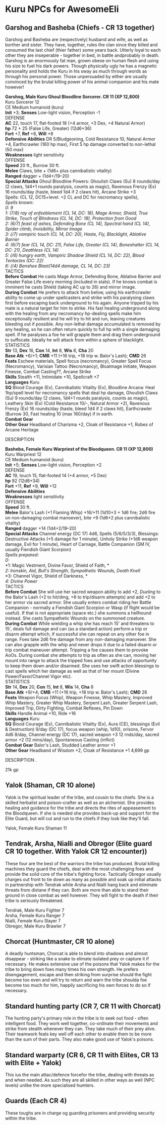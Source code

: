 # Kuru NPCs for AwesomeEli

## Garshog and Basheba (Chiefs - CR 13 together)

Garshog and Basheba are (respectively) husband and wife, as well as borther and sister. They have, together, rules the clan since they killed and consumed the last chief (thier father) some years back. Utterly loyal to each other they are inseperable - together in bed, in battle andprobably in death.
Garshog is an enormously fat man, grown obese on human flesh and using his size to fuel his dark powers. Though physically ugly he has a magnetic personality and holds the Kuru in his sway as much through words as through his personal power. Those unpersuaded by either are usually convinced by the brutal killing power of his animal companion and his mate however!

**Garshog, Male Kuru Ghoul Bloodline Sorcerer. CR 11 (XP 12,800)**<br>
Kuru Sorcerer 12<br>
CE Medium humanoid (kuru)<br>
**Init** +3; **Senses** Low-light vision, Perception -1<br>
DEFENSE<br>
**AC** 22, touch 17, flat-footed 18 (+4 armor, +3 Dex, +4 Natural Armor)<br>
**hp** 72 + 25 (False Life, Greater) (12d6+36)<br>
**Fort** +7, **Ref** +8, **Will** +8<br>
**Defensive Abilities** DR 5/Bludgeoning, Cold Resistance 10, Natural Armor +4, Earthcrawler (160 hp max), First 5 hp damage converted to non-lethal (50 max)<br>
**Weaknesses** light sensitivity<br>
OFFENSE<br>
**Speed** 20 ft., Burrow 30 ft.<br>
**Melee** Claws, bite + (1d6+ plus cannibalistic vitality)<br>
**Ranged** dagger + (1d4+/19–20)<br>
**Special Attacks** Ghoul Bloodline Powers: Ghoulish Claws (Su) 8 rounds/day (2 claws, 1d4+1 rounds paralysis, counts as magic), Ravenous Frenzy (Ex) 16 rounds/day (haste, bleed 1d4 if 2 claws hit), Arcane Strike +3<br>
Spells: (CL 12, DC15+level. +2 CL and DC for necromancy spells), <br>
*Spells known:*<br>
*0: 9*<br>
*1: (7/8) ray of enfeeblement (CL 14, DC: 18), Mage Armor, Shield, True Strike, Touch of Blindness (CL 14, DC: 18), Protection from Good*<br>
*2: (6/7) feast of ashes, Defending Bone (CL 14), Spectral hand (CL 14), Spider climb, Invisibility, Mirror Image*<br>
*3: (/7) vampiric touch (CL 14, DC: 20), Haste, Fly, Blacklight, Ablative Barrier*<br>
*4: (6/7) fear (CL 14, DC: 21), False Life, Greater (CL 14), Boneshatter (CL 14, DC: 21), Deathless (CL 14)*<br>
*5: (/6) hungry earth, Vampiric Shadow Shield (CL 14, DC: 22), Blood Tentacles (DC: 22)*<br>
*6: (/4) Banshee Blast(14d4 damage, CL 14, DC: 23)*<br>
TACTICS<br>
**Before Combat** He casts Mage Armor, Defending Bone, Ablative Barrier and Greater False Life every morning (included in stats). If he knows combat is imminent he casts Shield (taking AC up to 26) and mirror image.<br>
**During Combat** He prefers to attack from below, using his earthcrawler ability to come up under spellcasters and strike with his paralysing claws first before escaping back underground to his again. Anyone tripped by his mate is a natural target for him to strike. His fast healing underground along with the healing from any necromancy hp-dealing spells make him exceptionally resilient and he will try to hit and run, leaving creatures bleeding out if possible. Any non-lethal damage accumulated is removed by any healing, so he can often return quickly to full hp with a single damaging spell. If he paralyses a foe he will grapple them and drag them underground to suffocate. Ideally he will attack from within a sphere of blacklight.<br>
STATISTICS<br>
**Str** 13, **Dex** 16, **Con** 14, **Int** 8, **Wis** 8, **Cha** 20<br>
**Base Atk** +6/+1; **CMB** +11 (+16 trip, +18 trip w. Balor's Lash); **CMD** 26<br>
**Feats** Eschew materials, Spell focus (necromancy), Greater Spell Focus (Necromancy), Varisian Tattoo (Necromancy), Bloatmage Initiate, Weapon Finesse, Combat Casting??, Arcane Strike<br>
**Skills** Stealth +11, Intimidate +10, Spellcraft +7<br>
**Languages** Kuru<br>
**SQ** Blood Courage (Ex), Cannibalistic Vitality (Ex), Bloodline Arcana: Heal 1hp/spell level for necromancy spells that deal hp damage, Ghoulish Claws (Su) 9 rounds/day (2 claws, 1d4+1 rounds paralysis, counts as magic), Leathery Skin (Ex) (Cold Resistance 10/-, Natural Armor +2), Ravenous Frenzy (Ex) 16 rounds/day (haste, bleed 1d4 if 2 claws hit), Earthcrawler (Burrow 30, Fast healing 10 (max 160/day) if in earth.<br>
**Combat Gear** <br>
**Other Gear** Headband of Charisma +2, Cloak of Resistance +1, Robes of Arcane Heritage

DESCRIPTION


**Basheba, Female Kuru Warpriest of the Bloodqueen. CR 11 (XP 12,800)**<br>
Kuru Warpriest 12<br>
CE Medium humanoid (kuru)<br>
**Init** +5; **Senses** Low-light vision, Perception +2<br>
DEFENSE<br>
**AC** 19, touch 15, flat-footed 14 (+4 armor, +5 Dex)<br>
**hp** 92 (12d8+34)<br>
**Fort** +11, **Ref** +9, **Will** +12<br>
**Defensive Abilities** <br>
**Weaknesses** light sensitivity<br>
OFFENSE<br>
**Speed** 30 ft.<br>
**Melee** Balor's Lash (+1 Flaming Whip) +16/+11 (1d10+3 + 1d6 fire; 2d6 fire on non-damaging combat manoever), bite +9 (1d6+2 plus cannibalistic vitality)<br>
**Ranged** dagger +14 (1d4+2/19–20)<br>
**Special Attacks** Channel energy (DC 17) 4d6, Spells (5/6/5/3/3), Blessings: Destructive Attacks (+5 damage for 1 minute), Unholy Strike (+1d6 weapon damage, Evil for 1 minute), Heart of Carnage, Battle Companion (SM IV, usually Fiendish Giant Scorpion)<br>
*Spells prepared:*<br>
*0:*<br>
*1: Magic Vestment, Divine Favor, Shield of Faith, *<br>
*2: Ironskin, Aid, Bull's Strength, Sympathetic Wounds, Death Knell*<br>
*3: Channel Vigor, Shield of Darkness, *<br>
*4: Divine Power*<br>
TACTICS<br>
**Before Combat** She will use her sacred weapon ability to add +2, *Dueling* to the Balor's Lash (+2 to hit/dmg, +6 to trip/disarm attempts) and add +2 to her armor via sacred armor. She usually enters combat riding her Battle Companion - normally a Fiendish Giant Scorpion or Wasp (if flight would be useful). If that is not appropriate (space etc.) she summons a hellhound instead. She casts Sympathetic Wounds on the summoned creature.<br>
**During Combat** While wielding a whip she has reach 15' and threatens to 15', deals full damage and can (as a standard action) perform a trip or disarm attempt which, if successful she can repeat on any other foe in range. Foes take 2d6 fire damage from any non-damaging manoever. She can also grapple with the whip and never drops it due to a failed disarm or trip combat maneuver attempt. Tripping a foe causes them to provoke AoOs. During combat she attempts to trip as often as she can, moving her mount into range to attack the tripped foes and use attacks of opportunity to keep them down and/or disarmed. She uses her swift action blessings to cast spells which her damage as well as that of her mount (Divine Power/Favor/Channel Vigor etc).<br>
STATISTICS<br>
**Str** 14, **Dex** 20, **Con** 15, **Int** 8, **Wis** 14, **Cha** 8<br>
**Base Atk** +9/+4; **CMB** +11 (+16 trip, +18 trip w. Balor's Lash); **CMD** 26<br>
**Feats** Weapon Focus (Whip), Weapon Finesse, Whip Mastery, Improved Whip Mastery, Greater Whip Mastery, Serpent Lash, Greater Serpent Lash, Improved Trip, Dirty Fighting, Combat Reflexes, Pin Down<br>
**Skills** Handle Animal +10, Ride +16<br>
**Languages** Kuru<br>
**SQ** Blood Courage (Ex), Cannibalistic Vitality (Ex), Aura (CE), blessings (Evil & Destruction) 9/day (DC 17), focus weapon (whip, 1d10), orisons, Fervor 4d6 8/day, Channel energy (DC 17), sacred weapon +3 12 rnds/day, sacred armor +2 (12 mins/day), Spontaneous Casting (inflict)<br>
**Combat Gear** Balor's Lash, Studded Leather armor +1<br>
**Other Gear** Headband of Wisdom +2, Cloak of Resistance +1 4,699 gp

DESCRIPTION
. 

21k gp

## Yalok (Shaman, CR 10 alone)

Yalok is the spiritual leader of the tribe, and cousin to the chiefs. She is a skilled herbalist and poison-crafter as well as an alchemist. She provides healing and guidance for the tribe and directs the rites of appeasement to the Bloodqueen. If she is needed she provides back-up and support for the Elite Guard, but will cut and run to the chiefs if they look like they'll fall. 

Yalok, Female Kuru Shaman 11

## Tendrak, Arsha, Nialli and Obregor (Elite guard CR 10 together. With Yalok CR 12 encounter))

These four are the best of the warriors the tribe has produced. Brutal killing machines they guard the chiefs, deal with the most challenging foes and provide the solid core of the tribe's fighting force. Tactically Obregor usually charges out front to tie down as many as possible and soak up initial attacks in partnership with Tendrak while Arsha and Nialli hang back and eliminate threats from distane if they can. Both are more than able to stand their ground in close combat as well however. They will fight to the death if their tribe is seriously threatened.

Tendrak, Male Kuru Fighter 7 <br>
Arsha, Female Kuru Ranger 7 <br>
Nialli, Female Kuru Slayer 7<br>
Obregor, Male Kuru Brawler 7<br>

## Chorcat (Huntmaster, CR 10 alone)

A deadly huntsman, Chorcat is able to blend into shadows and almost disappear - striking like a snake to elimate isolated prey or capture it if necessary. He makes extensive use of the poisons that Yalok makes for the tribe to bring down foes many times his own strength. He prefers disengagement, escape and then striking from surprise should the fight become too even and will try to return and warn the tribe shoulda foe become too much for him, happily sacrificing his own forces to do so if necessary.

## Standard hunting party (CR 7, CR 11 with Chorcat)

The hunting party's primary role in the tribe is to seek out food - often intelligent food. They work well together, co-ordinate their movements and strike from stealth whenever they can. They take much of their prey alive. Their teamwork feats key well off each other to enable them to be more than the sum of their parts. They also make good use of Yalok's poisons.

## Standard warparty (CR 6, CR 11 with Elites, CR 13 with Elite + Yalok)

This ius the main attac/defence forcefor the tribe, dealing with threats as and when needed. As such they are all skilled in other ways as well (NPC levels) unlike the more specialised humters.

## Guards (Each CR 4)

These toughs are in charge og guarding prisoners and providing security within the tribe.
